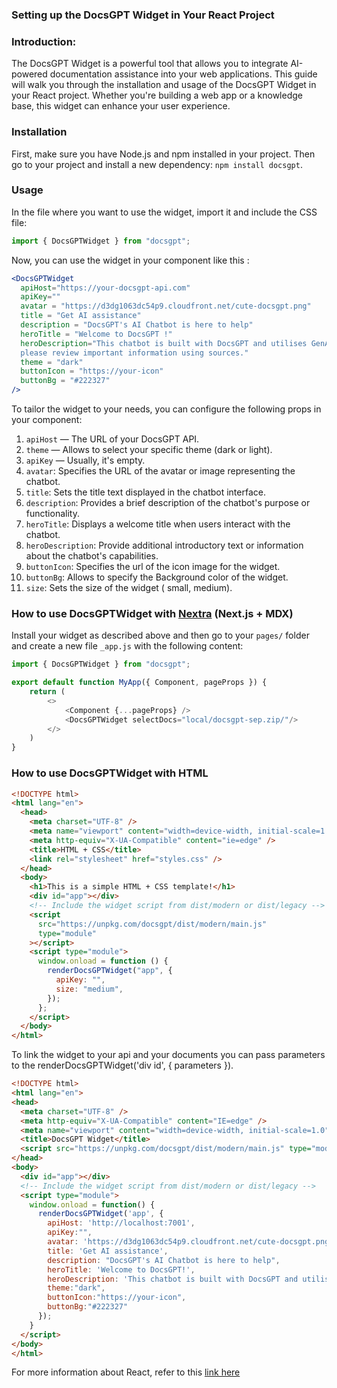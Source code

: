 ### Setting up the DocsGPT Widget in Your React Project

### Introduction:
The DocsGPT Widget is a powerful tool that allows you to integrate AI-powered documentation assistance into your web applications. This guide will walk you through the installation and usage of the DocsGPT Widget in your React project. Whether you're building a web app or a knowledge base, this widget can enhance your user experience.

### Installation
First, make sure you have Node.js and npm installed in your project. Then go to your project and install a new dependency: `npm install docsgpt`.

### Usage
In the file where you want to use the widget, import it and include the CSS file:
```js
import { DocsGPTWidget } from "docsgpt";
```


Now, you can use the widget in your component like this :
```jsx
<DocsGPTWidget
  apiHost="https://your-docsgpt-api.com"
  apiKey=""
  avatar = "https://d3dg1063dc54p9.cloudfront.net/cute-docsgpt.png"
  title = "Get AI assistance"
  description = "DocsGPT's AI Chatbot is here to help"
  heroTitle = "Welcome to DocsGPT !"
  heroDescription="This chatbot is built with DocsGPT and utilises GenAI, 
  please review important information using sources."
  theme = "dark"
  buttonIcon = "https://your-icon"
  buttonBg = "#222327"
/>
```
To tailor the widget to your needs, you can configure the following props in your component:
1. `apiHost` — The URL of your DocsGPT API.
2. `theme` — Allows to select your specific theme (dark or light).
3. `apiKey` — Usually, it's empty.
4. `avatar`: Specifies the URL of the avatar or image representing the chatbot.
5. `title`: Sets the title text displayed in the chatbot interface.
6. `description`: Provides a brief description of the chatbot's purpose or functionality.
7. `heroTitle`: Displays a welcome title when users interact with the chatbot.
8. `heroDescription`: Provide additional introductory text or information about the chatbot's capabilities.
9. `buttonIcon`: Specifies the url of the icon image for the widget.
10. `buttonBg`: Allows to specify the Background color of the widget.
11. `size`: Sets the size of the widget ( small, medium).


### How to use DocsGPTWidget with [Nextra](https://nextra.site/) (Next.js + MDX)
Install your widget as described above and then go to your `pages/` folder and create a new file `_app.js` with the following content:
```js
import { DocsGPTWidget } from "docsgpt";

export default function MyApp({ Component, pageProps }) {
    return (
        <>
            <Component {...pageProps} />
            <DocsGPTWidget selectDocs="local/docsgpt-sep.zip/"/>
        </>
    )
}
```  
### How to use DocsGPTWidget with HTML
```html
<!DOCTYPE html>
<html lang="en">
  <head>
    <meta charset="UTF-8" />
    <meta name="viewport" content="width=device-width, initial-scale=1.0" />
    <meta http-equiv="X-UA-Compatible" content="ie=edge" />
    <title>HTML + CSS</title>
    <link rel="stylesheet" href="styles.css" />
  </head>
  <body>
    <h1>This is a simple HTML + CSS template!</h1>
    <div id="app"></div>
    <!-- Include the widget script from dist/modern or dist/legacy -->
    <script
      src="https://unpkg.com/docsgpt/dist/modern/main.js"
      type="module"
    ></script>
    <script type="module">
      window.onload = function () {
        renderDocsGPTWidget("app", {
          apiKey: "",
          size: "medium",
        });
      };
    </script>
  </body>
</html>
```
To link the widget to your api and your documents you can pass parameters to the renderDocsGPTWidget('div id', { parameters }).
```html
<!DOCTYPE html>
<html lang="en">
<head>
  <meta charset="UTF-8" />
  <meta http-equiv="X-UA-Compatible" content="IE=edge" />
  <meta name="viewport" content="width=device-width, initial-scale=1.0" />
  <title>DocsGPT Widget</title>
  <script src="https://unpkg.com/docsgpt/dist/modern/main.js" type="module"></script>  
</head>
<body>
  <div id="app"></div>
  <!-- Include the widget script from dist/modern or dist/legacy -->
  <script type="module">
    window.onload = function() {
      renderDocsGPTWidget('app', {
        apiHost: 'http://localhost:7001',
        apiKey:"",
        avatar: 'https://d3dg1063dc54p9.cloudfront.net/cute-docsgpt.png',
        title: 'Get AI assistance',
        description: "DocsGPT's AI Chatbot is here to help",
        heroTitle: 'Welcome to DocsGPT!',
        heroDescription: 'This chatbot is built with DocsGPT and utilises GenAI, please review important information using sources.',
        theme:"dark",
        buttonIcon:"https://your-icon",
        buttonBg:"#222327"
      });
    }
  </script>
</body>
</html>
```

For more information about React, refer to this [link here](https://react.dev/learn)

